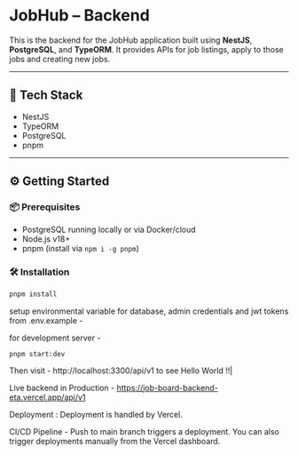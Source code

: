 # JobHub – Backend

This is the backend for the JobHub application built using **NestJS**, **PostgreSQL**, and **TypeORM**. It provides APIs for job listings, apply to those jobs and creating new jobs.

---

## 🧰 Tech Stack

- NestJS
- TypeORM
- PostgreSQL
- pnpm

---

## ⚙️ Getting Started

### 📦 Prerequisites

- PostgreSQL running locally or via Docker/cloud
- Node.js v18+
- pnpm (install via `npm i -g pnpm`)

### 🛠 Installation

```bash
pnpm install
```

setup environmental variable for database, admin credentials and jwt tokens from .env.example -

for development server - 

```
pnpm start:dev
```

Then visit - http://localhost:3300/api/v1 to see Hello World !!|

Live backend in Production - https://job-board-backend-eta.vercel.app/api/v1

Deployment : Deployment is handled by Vercel.

CI/CD Pipeline - Push to main branch triggers a deployment. You can also trigger deployments manually from the Vercel dashboard.
